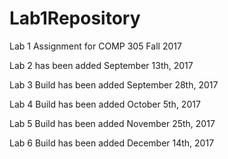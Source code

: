 # Lab1Repository
Lab 1 Assignment for COMP 305 Fall 2017

Lab 2 has been added September 13th, 2017

Lab 3 Build has been added September 28th, 2017

Lab 4 Build has been added October 5th, 2017

Lab 5 Build has been added November 25th, 2017

Lab 6 Build has been added December 14th, 2017
